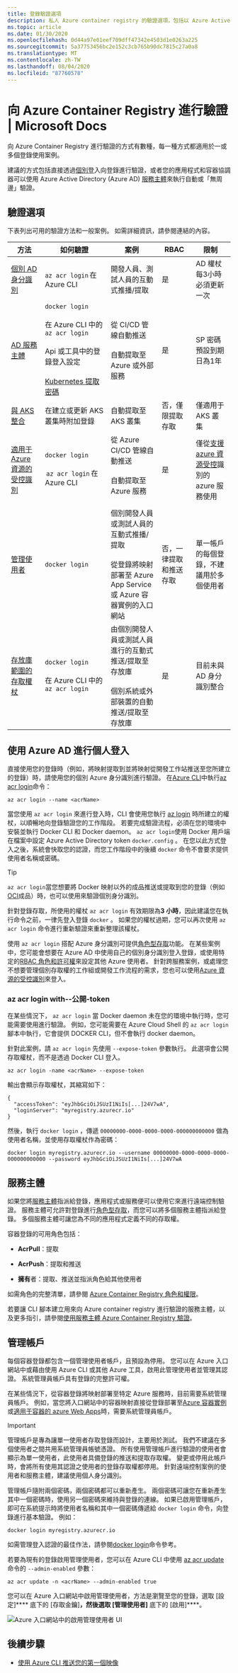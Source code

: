 ```yaml
---
title: 登錄驗證選項
description: 私人 Azure container registry 的驗證選項，包括以 Azure Active Directory 身分識別登入、使用服務主體，以及使用選擇性的系統管理認證。
ms.topic: article
ms.date: 01/30/2020
ms.openlocfilehash: 0d44a97e01eef709dff47342e4503d1e0263a225
ms.sourcegitcommit: 5a37753456bc2e152c3cb765b90dc7815c27a0a8
ms.translationtype: MT
ms.contentlocale: zh-TW
ms.lasthandoff: 08/04/2020
ms.locfileid: "87760578"
---
```

# <a name="authenticate-with-an-azure-container-registry"></a>向 Azure Container Registry 進行驗證 | Microsoft Docs

向 Azure Container Registry 進行驗證的方式有數種，每一種方式都適用於一或多個登錄使用案例。

建議的方式包括直接透過[個別登](#individual-login-with-azure-ad)入向登錄進行驗證，或者您的應用程式和容器協調器可以使用 Azure Active Directory (Azure AD) [服務主體](#service-principal)來執行自動或「無周邊」驗證。

## <a name="authentication-options"></a>驗證選項

下表列出可用的驗證方法和一般案例。 如需詳細資訊，請參閱連結的內容。

| 方法                               | 如何驗證                                           | 案例                                                            | RBAC                             | 限制                                |
|---------------------------------------|-------------------------------------------------------|---------------------------------------------------------------------|----------------------------------|--------------------------------------------|
| [個別 AD 身分識別](#individual-login-with-azure-ad)                | `az acr login` 在 Azure CLI                             | 開發人員、測試人員的互動式推播/提取                                    | 是                              | AD 權杖每3小時必須更新一次     |
| [AD 服務主體](#service-principal)                  | `docker login`<br/><br/>在 Azure CLI 中的 `az acr login`<br/><br/> Api 或工具中的登錄登入設定<br/><br/> [Kubernetes 提取密碼](container-registry-auth-kubernetes.md)                                           | 從 CI/CD 管線自動推送<br/><br/> 自動提取至 Azure 或外部服務  | 是                              | SP 密碼預設到期日為1年       |                                                           
| [與 AKS 整合](../aks/cluster-container-registry-integration.md?toc=/azure/container-registry/toc.json&bc=/azure/container-registry/breadcrumb/toc.json)                    | 在建立或更新 AKS 叢集時附加登錄  | 自動提取至 AKS 叢集                                                  | 否，僅限提取存取             | 僅適用于 AKS 叢集            |
| [適用于 Azure 資源的受控識別](container-registry-authentication-managed-identity.md)  | `docker login`<br/><br/> `az acr login` 在 Azure CLI                                       | 從 Azure CI/CD 管線自動推送<br/><br/> 自動提取至 Azure 服務<br/><br/>   | 是                              | 僅從[支援 azure 資源受控](../active-directory/managed-identities-azure-resources/services-support-managed-identities.md#azure-services-that-support-managed-identities-for-azure-resources)識別的 azure 服務使用              |
| [管理使用者](#admin-account)                            | `docker login`                                          | 個別開發人員或測試人員的互動式推播/提取<br/><br/>從登錄將映射部署至 Azure App Service 或 Azure 容器實例的入口網站                      | 否，一律提取和推送存取  | 單一帳戶的每個登錄，不建議用於多個使用者         |
| [存放庫範圍的存取權杖](container-registry-repository-scoped-permissions.md)               | `docker login`<br/><br/>在 Azure CLI 中的 `az acr login`   | 由個別開發人員或測試人員進行的互動式推送/提取至存放庫<br/><br/> 個別系統或外部裝置的自動推送/提取至存放庫                  | 是                              | 目前未與 AD 身分識別整合  |

## <a name="individual-login-with-azure-ad"></a>使用 Azure AD 進行個人登入

直接使用您的登錄時（例如，將映射提取到並將映射從開發工作站推送至您所建立的登錄）時，請使用您的個別 Azure 身分識別進行驗證。 在[Azure CLI](/cli/azure/install-azure-cli)中執行[az acr login](/cli/azure/acr?view=azure-cli-latest#az-acr-login)命令：

```azurecli
az acr login --name <acrName>
```

當您使用 `az acr login` 來進行登入時，CLI 會使用您執行 [az login](/cli/azure/reference-index#az-login) 時所建立的權杖，以順暢地向登錄驗證您的工作階段。 若要完成驗證流程，必須在您的環境中安裝並執行 Docker CLI 和 Docker daemon。 `az acr login`使用 Docker 用戶端在檔案中設定 Azure Active Directory token `docker.config` 。 在您以此方式登入之後，系統會快取您的認證，而您工作階段中的後續 `docker` 命令不會要求提供使用者名稱或密碼。

> [!TIP]
> `az acr login`當您想要將 Docker 映射以外的成品推送或提取到您的登錄（例如[OCI](container-registry-oci-artifacts.md)成品）時，也可以使用來驗證個別身分識別。  

針對登錄存取，所使用的權杖 `az acr login` 有效期限為**3 小時**，因此建議您在執行命令之前，一律先登入登錄 `docker` 。 如果您的權杖過期，您可以再次使用 `az acr login` 命令進行重新驗證來重新整理該權杖。 

使用 `az acr login` 搭配 Azure 身分識別可提供[角色型存取](../role-based-access-control/role-assignments-portal.md)功能。 在某些案例中，您可能會想要在 Azure AD 中使用自己的個別身分識別登入登錄，或使用特定的[RBAC 角色和許可權](container-registry-roles.md)來設定其他 Azure 使用者。 針對跨服務案例，或處理您不想要管理個別存取權的工作組或開發工作流程的需求，您也可以使用[Azure 資源的受控識別](container-registry-authentication-managed-identity.md)來登入。

### <a name="az-acr-login-with---expose-token"></a>az acr login with--公開-token

在某些情況下， `az acr login` 當 Docker daemon 未在您的環境中執行時，您可能需要使用進行驗證。 例如，您可能需要在 Azure Cloud Shell 的 `az acr login` 腳本中執行，它會提供 DOCKER CLI，但不會執行 docker daemon。

針對此案例，請 `az acr login` 先使用 `--expose-token` 參數執行。 此選項會公開存取權杖，而不是透過 Docker CLI 登入。

```azurecli
az acr login -name <acrName> --expose-token
```

輸出會顯示存取權杖，其縮寫如下：

```console
{
  "accessToken": "eyJhbGciOiJSUzI1NiIs[...]24V7wA",
  "loginServer": "myregistry.azurecr.io"
}
``` 

然後，執行 `docker login` ，傳遞 `00000000-0000-0000-0000-000000000000` 做為使用者名稱，並使用存取權杖作為密碼：

```console
docker login myregistry.azurecr.io --username 00000000-0000-0000-0000-000000000000 --password eyJhbGciOiJSUzI1NiIs[...]24V7wA
```

## <a name="service-principal"></a>服務主體

如果您將[服務主體](../active-directory/develop/app-objects-and-service-principals.md)指派給登錄，應用程式或服務便可以使用它來進行遠端控制驗證。 服務主體可允許對登錄進行[角色型存取](../role-based-access-control/role-assignments-portal.md)，而您可以將多個服務主體指派給登錄。 多個服務主體可讓您為不同的應用程式定義不同的存取權。

容器登錄的可用角色包括：

* **AcrPull**：提取

* **AcrPush**：提取和推送

* **擁有**者：提取、推送並指派角色給其他使用者

如需角色的完整清單，請參閱 [Azure Container Registry 角色和權限](container-registry-roles.md)。

若要讓 CLI 腳本建立用來向 Azure container registry 進行驗證的服務主體，以及更多指引，請參閱[使用服務主體 Azure Container Registry 驗證](container-registry-auth-service-principal.md)。

## <a name="admin-account"></a>管理帳戶

每個容器登錄都包含一個管理使用者帳戶，且預設為停用。 您可以在 Azure 入口網站中或藉由使用 Azure CLI 或其他 Azure 工具，啟用此管理使用者並管理其認證。 系統管理員帳戶具有登錄的完整許可權。

在某些情況下，從容器登錄將映射部署至特定 Azure 服務時，目前需要系統管理員帳戶。 例如，當您將入口網站中的容器映射直接從登錄部署至[Azure 容器實例](../container-instances/container-instances-using-azure-container-registry.md#deploy-with-azure-portal)或[適用于容器的 azure Web Apps](container-registry-tutorial-deploy-app.md)時，需要系統管理員帳戶。

> [!IMPORTANT]
> 管理帳戶是專為讓單一使用者存取登錄而設計，主要用於測試。 我們不建議在多個使用者之間共用系統管理員帳號憑證。 所有使用管理帳戶進行驗證的使用者會顯示為單一使用者，此使用者具備登錄的推送和提取存取權。 變更或停用此帳戶時，會將所有使用其認證之使用者的登錄存取權都停用。 針對遠端控制案例的使用者和服務主體，建議使用個人身分識別。
>

管理帳戶隨附兩個密碼，兩個密碼都可以重新產生。 兩個密碼可讓您在重新產生其中一個密碼時，使用另一個密碼來維持與登錄的連線。 如果已啟用管理帳戶，即可在系統提示時將使用者名稱和其中一個密碼傳遞給 `docker login` 命令，向登錄進行基本驗證。 例如：

```
docker login myregistry.azurecr.io 
```

如需管理登入認證的最佳作法，請參閱[docker login](https://docs.docker.com/engine/reference/commandline/login/)命令參考。

若要為現有的登錄啟用管理使用者，您可以在 Azure CLI 中使用 [az acr update](/cli/azure/acr?view=azure-cli-latest#az-acr-update) 命令的 `--admin-enabled` 參數：

```azurecli
az acr update -n <acrName> --admin-enabled true
```

您可以在 Azure 入口網站中啟用管理使用者，方法是瀏覽至您的登錄，選取 [設定]**** 底下的 [存取金鑰]****，然後選取 [管理使用者]**** 底下的 [啟用]****。

![Azure 入口網站中的啟用管理使用者 UI][auth-portal-01]

## <a name="next-steps"></a>後續步驟

* [使用 Azure CLI 推送您的第一個映像](container-registry-get-started-azure-cli.md)

<!-- IMAGES -->
[auth-portal-01]: ./media/container-registry-authentication/auth-portal-01.png
